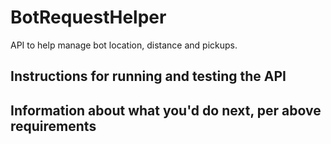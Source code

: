 # BotRequestHelper
API to help manage bot location, distance and pickups.

## Instructions for running and testing the API

## Information about what you'd do next, per above requirements
